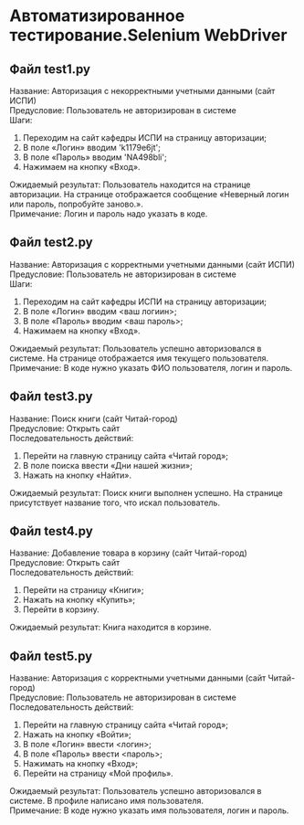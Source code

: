 # Автоматизированное тестирование.Selenium WebDriver

## Файл test1.py
Название: Авторизация с некорректными учетными данными (сайт ИСПИ)\
Предусловие: Пользователь не авторизирован в системе\
Шаги:
1. Переходим на сайт кафедры ИСПИ на страницу авторизации;
2. В поле «Логин» вводим 'k1179e6jt';
3. В поле «Пароль» вводим 'NA498bli';
4. Нажимаем на кнопку «Вход».

Ожидаемый результат: Пользователь находится на странице авторизации. На странице отображается сообщение «Неверный логин или пароль, попробуйте заново.».\
Примечание: Логин и пароль надо указать в коде.

## Файл test2.py
Название: Авторизация с корректными учетными данными (сайт ИСПИ)\
Предусловие: Пользователь не авторизирован в системе\
Шаги:
1. Переходим на сайт кафедры ИСПИ на страницу авторизации;
2. В поле «Логин» вводим <ваш логиин>;
3. В поле «Пароль» вводим <ваш пароль>;
4. Нажимаем на кнопку «Вход».

Ожидаемый результат: Пользователь успешно авторизовался в системе. На странице отображается имя текущего пользователя.\
Примечание: В коде нужно указать ФИО пользователя, логин и пароль.

## Файл test3.py
Название: Поиск книги (сайт Читай-город)\
Предусловие: Открыть сайт\
Последовательность действий:
1. Перейти на главную страницу сайта «Читай город»;
2. В поле поиска ввести «Дни нашей жизни»;
3. Нажать на кнопку «Найти».

Ожидаемый результат: Поиск книги выполнен успешно. На странице присутствует название того, что искал пользователь.

## Файл test4.py
Название: Добавление товара в корзину (сайт Читай-город)\
Предусловие: Открыть сайт\
Последовательность действий:
1. Перейти на страницу «Книги»;
2. Нажать на кнопку «Купить»;
3. Перейти в корзину.

Ожидаемый результат: Книга находится в корзине.

## Файл test5.py
Название: Авторизация с корректными учетными данными (сайт Читай-город)\
Предусловие: Пользователь не авторизирован в системе\
Последовательность действий:
1. Перейти на главную страницу сайта «Читай город»;
2. Нажать на кнопку «Войти»;
3. В поле «Логин» ввести <логин>;
4. В поле «Пароль» ввести <пароль>;
5. Нажимать на кнопку «Вход»;
6. Перейти на страницу «Мой профиль».

Ожидаемый результат: Пользователь успешно авторизовался в системе. В профиле написано имя пользователя.\
Примечание: В коде нужно указать имя пользователя, логин и пароль.
